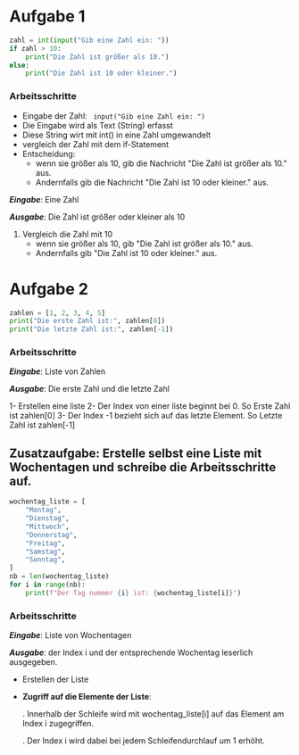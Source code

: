# Aufgabe 1
<!-- Eingabe: Liste von Zahlen
Ausgabe: Größte Zahl
1. Setze größte Zahl auf ersten Wert der Liste
2. Für jeden weiteren Wert in der Liste:
- Wenn Wert größer als größte Zahl:
- Setze größte Zahl auf diesen Wert
3. Gib größte Zahl aus -->

```python
zahl = int(input("Gib eine Zahl ein: "))
if zahl > 10:
    print("Die Zahl ist größer als 10.")
else:
    print("Die Zahl ist 10 oder kleiner.") 
```
### Arbeitsschritte
* Eingabe der Zahl: ``` input("Gib eine Zahl ein: ")```
* Die Eingabe wird als Text (String) erfasst
* Diese String wirt mit int() in eine Zahl umgewandelt
* vergleich der Zahl mit dem if-Statement 
* Entscheidung:
    - wenn sie größer als 10, gib die Nachricht "Die Zahl ist größer als 10." aus.
    - Andernfalls gib die Nachricht "Die Zahl ist 10 oder kleiner." aus.


***Eingabe***: Eine Zahl

***Ausgabe***: Die Zahl ist größer oder kleiner als 10

1. Vergleich die Zahl mit 10
    - wenn sie größer als 10, gib "Die Zahl ist größer als 10." aus.
    - Andernfalls gib "Die Zahl ist 10 oder kleiner." aus.

# Aufgabe 2

```python
zahlen = [1, 2, 3, 4, 5]
print("Die erste Zahl ist:", zahlen[0])
print("Die letzte Zahl ist:", zahlen[-1])
```
### Arbeitsschritte

***Eingabe***: Liste von Zahlen

***Ausgabe***: Die erste Zahl und die letzte Zahl

1- Erstellen eine liste
2- Der Index von einer liste beginnt bei 0. So Erste Zahl ist zahlen[0]
3- Der Index -1 bezieht sich auf das letzte Element. So Letzte Zahl ist zahlen[-1]

## Zusatzaufgabe: Erstelle selbst eine Liste mit Wochentagen und schreibe die Arbeitsschritte auf.

```python
wochentag_liste = [
    "Montag",
    "Dienstag",
    "Mittwoch",
    "Donnerstag",
    "Freitag",
    "Samstag",
    "Sonntag",
]
nb = len(wochentag_liste)
for i in range(nb):
    print(f"Der Tag nummer {i} ist: {wochentag_liste[i]}")
```
### Arbeitsschritte

***Eingabe***: Liste von Wochentagen

***Ausgabe***: der Index i und der entsprechende Wochentag leserlich ausgegeben.

- Erstellen der Liste

- **Zugriff auf die Elemente der Liste**:

    . Innerhalb der Schleife wird mit wochentag_liste[i] auf das Element am Index i zugegriffen.
    
    . Der Index i wird dabei bei jedem Schleifendurchlauf um 1 erhöht.